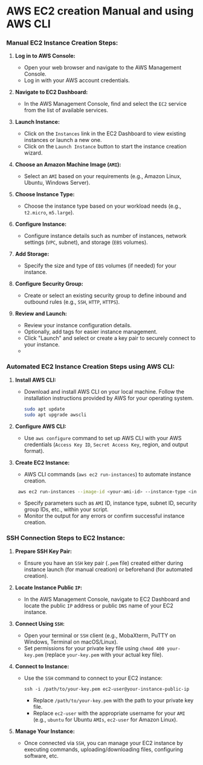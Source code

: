 # AWS EC2 creation Manual and using AWS CLI

### Manual EC2 Instance Creation Steps:

1. **Log in to AWS Console:**
   - Open your web browser and navigate to the AWS Management Console.
   - Log in with your AWS account credentials.

2. **Navigate to EC2 Dashboard:**
   - In the AWS Management Console, find and select the `EC2` service from the list of available services.

3. **Launch Instance:**
   - Click on the `Instances` link in the EC2 Dashboard to view existing instances or launch a new one.
   - Click on the `Launch Instance` button to start the instance creation wizard.

4. **Choose an Amazon Machine Image (`AMI`):**
   - Select an `AMI` based on your requirements (e.g., Amazon Linux, Ubuntu, Windows Server).

5. **Choose Instance Type:**
   - Choose the instance type based on your workload needs (e.g., `t2.micro`, `m5.large`).

6. **Configure Instance:**
   - Configure instance details such as number of instances, network settings (`VPC`, subnet), and storage (`EBS` volumes).

7. **Add Storage:**
   - Specify the size and type of `EBS` volumes (if needed) for your instance.

8. **Configure Security Group:**
   - Create or select an existing security group to define inbound and outbound rules (e.g., `SSH`, `HTTP`, `HTTPS`).

9. **Review and Launch:**
   - Review your instance configuration details.
   - Optionally, add tags for easier instance management.
   - Click "Launch" and select or create a key pair to securely connect to your instance.
   - 

### Automated EC2 Instance Creation Steps using AWS CLI:

1. **Install AWS CLI:**
   - Download and install AWS CLI on your local machine. Follow the installation instructions provided by AWS for your operating system.
   
     ```sh
     sudo apt update
     sudo apt upgrade awscli
     ```
2. **Configure AWS CLI:**
   - Use `aws configure` command to set up AWS CLI with your AWS credentials (`Access Key ID`, `Secret Access Key`, region, and output format).

3. **Create EC2 Instance:**
   - AWS CLI commands (`aws ec2 run-instances`) to automate instance creation.
    ```sh
     aws ec2 run-instances --image-id <your-ami-id> --instance-type <instance-type> --subnet-id <subnet-id> --security-group-ids <security-group-ids> --key-name <key-pair-name>
    ```
   - Specify parameters such as `AMI` ID, instance type, subnet ID, security group IDs, etc., within your script.
   - Monitor the output for any errors or confirm successful instance creation.

### SSH Connection Steps to EC2 Instance:

1. **Prepare SSH Key Pair:**
   - Ensure you have an `SSH` key pair (`.pem` file) created either during instance launch (for manual creation) or beforehand (for automated creation).

2. **Locate Instance Public `IP`:**
   - In the AWS Management Console, navigate to EC2 Dashboard and locate the public `IP` address or public `DNS` name of your EC2 instance.

3. **Connect Using `SSH`:**
   - Open your terminal or `SSH` client (e.g., MobaXterm, PuTTY on Windows, Terminal on macOS/Linux).
   - Set permissions for your private key file using `chmod 400 your-key.pem` (replace `your-key.pem` with your actual key file).

4. **Connect to Instance:**
   - Use the `SSH` command to connect to your EC2 instance:
     ```
     ssh -i /path/to/your-key.pem ec2-user@your-instance-public-ip
     ```
     - Replace `/path/to/your-key.pem` with the path to your private key file.
     - Replace `ec2-user` with the appropriate username for your `AMI` (e.g., `ubuntu` for Ubuntu `AMIs`, `ec2-user` for Amazon Linux).

5. **Manage Your Instance:**
   - Once connected via `SSH`, you can manage your EC2 instance by executing commands, uploading/downloading files, configuring software, etc.
